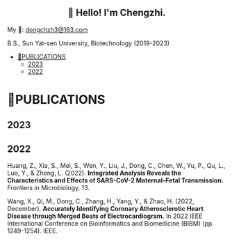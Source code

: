<h2 align="center">👋 Hello! I'm Chengzhi.</h2>

My 📧: dongchzh3@163.com

B.S., Sun Yat-sen University, Biotechnology (2019-2023)

- [🔬PUBLICATIONS](#--publications)
  * [2023](#2023)
  * [2022](#2022)

# 🔬PUBLICATIONS
## 2023
## 2022
Huang, Z., Xia, S., Mei, S., Wen, Y., Liu, J., Dong, C., Chen, W., Yu, P., Qu, L., Luo, Y., & Zheng, L. (2022). **Integrated Analysis Reveals the Characteristics and Effects of SARS-CoV-2 Maternal–Fetal Transmission.** Frontiers in Microbiology, 13.

Wang, X., Qi, M., Dong, C., Zhang, H., Yang, Y., & Zhao, H. (2022, December). **Accurately Identifying Coronary Atherosclerotic Heart Disease through Merged Beats of Electrocardiogram.** In 2022 IEEE International Conference on Bioinformatics and Biomedicine (BIBM) (pp. 1249-1254). IEEE.

